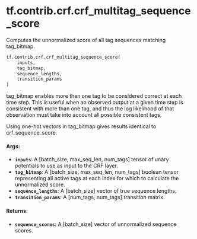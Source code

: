 <div itemscope itemtype="http://developers.google.com/ReferenceObject">
<meta itemprop="name" content="tf.contrib.crf.crf_multitag_sequence_score" />
<meta itemprop="path" content="Stable" />
</div>

# tf.contrib.crf.crf_multitag_sequence_score

Computes the unnormalized score of all tag sequences matching tag_bitmap.

``` python
tf.contrib.crf.crf_multitag_sequence_score(
    inputs,
    tag_bitmap,
    sequence_lengths,
    transition_params
)
```

<!-- Placeholder for "Used in" -->

tag_bitmap enables more than one tag to be considered correct at each time
step. This is useful when an observed output at a given time step is
consistent with more than one tag, and thus the log likelihood of that
observation must take into account all possible consistent tags.

Using one-hot vectors in tag_bitmap gives results identical to
crf_sequence_score.

#### Args:


* <b>`inputs`</b>: A [batch_size, max_seq_len, num_tags] tensor of unary potentials
    to use as input to the CRF layer.
* <b>`tag_bitmap`</b>: A [batch_size, max_seq_len, num_tags] boolean tensor
    representing all active tags at each index for which to calculate the
    unnormalized score.
* <b>`sequence_lengths`</b>: A [batch_size] vector of true sequence lengths.
* <b>`transition_params`</b>: A [num_tags, num_tags] transition matrix.

#### Returns:


* <b>`sequence_scores`</b>: A [batch_size] vector of unnormalized sequence scores.